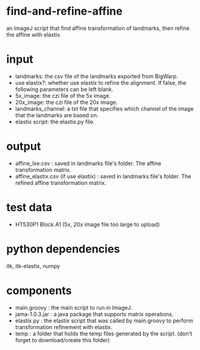 # find-and-refine-affine
an ImageJ script that find affine transformation of landmarks, then refine the affine with elastix.
# input
* landmarks: the csv file of the landmarks exported from BigWarp.
* use elastix?: whether use elastix to refine the alignment. If false, the following parameters can be left blank.
* 5x_image: the czi file of the 5x image.
* 20x_image: the czi file of the 20x image.
* landmarks_channel: a txt file that specifies which channel of the image that the landmarks are based on.
* elastix script: the elastix.py file.
# output
* affine_lse.csv : saved in landmarks file's folder. The affine transformation matrix.
* affine_elastix.csv (if use elastix) : saved in landmarks file's folder. The refined affine transformation matrix.
# test data
* HT530P1 Block A1 (5x, 20x image file too large to upload)
# python dependencies
itk, itk-elastix, numpy
# components
* main.groovy : the main script to run in ImageJ.
* jama-1.0.3.jar : a java package that supports matrix operations.
* elastix.py : the elastix script that was called by main.groovy to perform transformation refinement with elastix.
* temp : a folder that holds the temp files generated by the script. (don't forget to download/create this folder)
